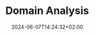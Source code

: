 ---
weight: 1
title: "Domain Analysis"
description: ""
icon: "folder"
date: "2024-06-07T14:24:32+02:00"
lastmod: "2024-06-07T14:24:32+02:00"
draft: false
toc: true
---